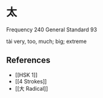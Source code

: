 # 太
Frequency 240
General Standard 93

tài
very, too, much; big; extreme

## References
- [[HSK 1]]
- [[4 Strokes]]
- [[大 Radical]]